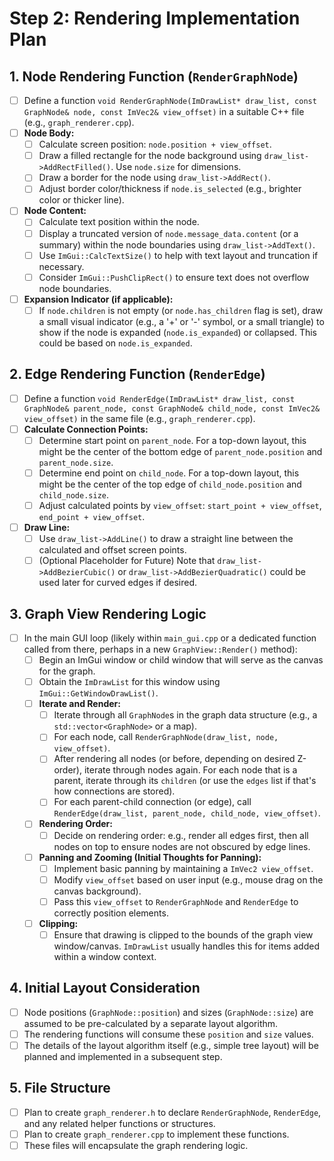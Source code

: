 # Step 2: Rendering Implementation Plan

## 1. Node Rendering Function (`RenderGraphNode`)
- [ ] Define a function `void RenderGraphNode(ImDrawList* draw_list, const GraphNode& node, const ImVec2& view_offset)` in a suitable C++ file (e.g., `graph_renderer.cpp`).
- [ ] **Node Body:**
    - [ ] Calculate screen position: `node.position + view_offset`.
    - [ ] Draw a filled rectangle for the node background using `draw_list->AddRectFilled()`. Use `node.size` for dimensions.
    - [ ] Draw a border for the node using `draw_list->AddRect()`.
    - [ ] Adjust border color/thickness if `node.is_selected` (e.g., brighter color or thicker line).
- [ ] **Node Content:**
    - [ ] Calculate text position within the node.
    - [ ] Display a truncated version of `node.message_data.content` (or a summary) within the node boundaries using `draw_list->AddText()`.
    - [ ] Use `ImGui::CalcTextSize()` to help with text layout and truncation if necessary.
    - [ ] Consider `ImGui::PushClipRect()` to ensure text does not overflow node boundaries.
- [ ] **Expansion Indicator (if applicable):**
    - [ ] If `node.children` is not empty (or `node.has_children` flag is set), draw a small visual indicator (e.g., a '+' or '-' symbol, or a small triangle) to show if the node is expanded (`node.is_expanded`) or collapsed. This could be based on `node.is_expanded`.

## 2. Edge Rendering Function (`RenderEdge`)
- [ ] Define a function `void RenderEdge(ImDrawList* draw_list, const GraphNode& parent_node, const GraphNode& child_node, const ImVec2& view_offset)` in the same file (e.g., `graph_renderer.cpp`).
- [ ] **Calculate Connection Points:**
    - [ ] Determine start point on `parent_node`. For a top-down layout, this might be the center of the bottom edge of `parent_node.position` and `parent_node.size`.
    - [ ] Determine end point on `child_node`. For a top-down layout, this might be the center of the top edge of `child_node.position` and `child_node.size`.
    - [ ] Adjust calculated points by `view_offset`: `start_point + view_offset`, `end_point + view_offset`.
- [ ] **Draw Line:**
    - [ ] Use `draw_list->AddLine()` to draw a straight line between the calculated and offset screen points.
    - [ ] (Optional Placeholder for Future) Note that `draw_list->AddBezierCubic()` or `draw_list->AddBezierQuadratic()` could be used later for curved edges if desired.

## 3. Graph View Rendering Logic
- [ ] In the main GUI loop (likely within `main_gui.cpp` or a dedicated function called from there, perhaps in a new `GraphView::Render()` method):
    - [ ] Begin an ImGui window or child window that will serve as the canvas for the graph.
    - [ ] Obtain the `ImDrawList` for this window using `ImGui::GetWindowDrawList()`.
    - [ ] **Iterate and Render:**
        - [ ] Iterate through all `GraphNode`s in the graph data structure (e.g., a `std::vector<GraphNode>` or a map).
        - [ ] For each node, call `RenderGraphNode(draw_list, node, view_offset)`.
        - [ ] After rendering all nodes (or before, depending on desired Z-order), iterate through nodes again. For each node that is a parent, iterate through its `children` (or use the `edges` list if that's how connections are stored).
        - [ ] For each parent-child connection (or edge), call `RenderEdge(draw_list, parent_node, child_node, view_offset)`.
    - [ ] **Rendering Order:**
        - [ ] Decide on rendering order: e.g., render all edges first, then all nodes on top to ensure nodes are not obscured by edge lines.
    - [ ] **Panning and Zooming (Initial Thoughts for Panning):**
        - [ ] Implement basic panning by maintaining a `ImVec2 view_offset`.
        - [ ] Modify `view_offset` based on user input (e.g., mouse drag on the canvas background).
        - [ ] Pass this `view_offset` to `RenderGraphNode` and `RenderEdge` to correctly position elements.
    - [ ] **Clipping:**
        - [ ] Ensure that drawing is clipped to the bounds of the graph view window/canvas. `ImDrawList` usually handles this for items added within a window context.

## 4. Initial Layout Consideration
- [ ] Node positions (`GraphNode::position`) and sizes (`GraphNode::size`) are assumed to be pre-calculated by a separate layout algorithm.
- [ ] The rendering functions will consume these `position` and `size` values.
- [ ] The details of the layout algorithm itself (e.g., simple tree layout) will be planned and implemented in a subsequent step.

## 5. File Structure
- [ ] Plan to create `graph_renderer.h` to declare `RenderGraphNode`, `RenderEdge`, and any related helper functions or structures.
- [ ] Plan to create `graph_renderer.cpp` to implement these functions.
- [ ] These files will encapsulate the graph rendering logic.